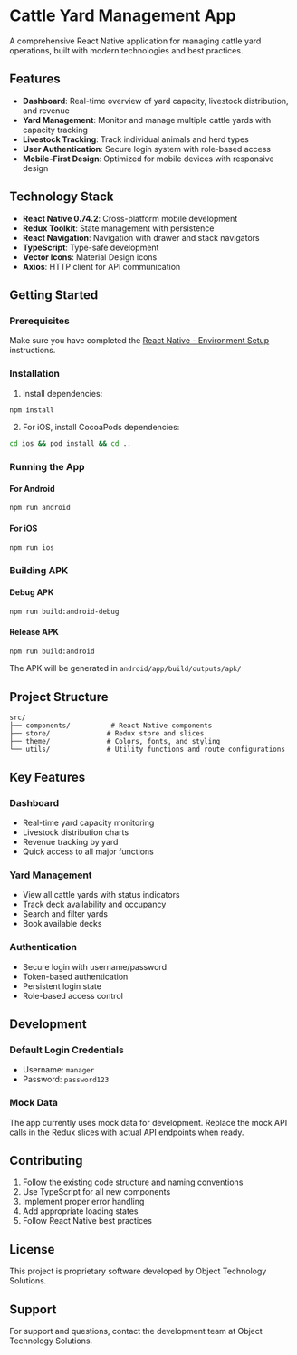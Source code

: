 # Cattle Yard Management App

A comprehensive React Native application for managing cattle yard operations, built with modern technologies and best practices.

## Features

- **Dashboard**: Real-time overview of yard capacity, livestock distribution, and revenue
- **Yard Management**: Monitor and manage multiple cattle yards with capacity tracking
- **Livestock Tracking**: Track individual animals and herd types
- **User Authentication**: Secure login system with role-based access
- **Mobile-First Design**: Optimized for mobile devices with responsive design

## Technology Stack

- **React Native 0.74.2**: Cross-platform mobile development
- **Redux Toolkit**: State management with persistence
- **React Navigation**: Navigation with drawer and stack navigators
- **TypeScript**: Type-safe development
- **Vector Icons**: Material Design icons
- **Axios**: HTTP client for API communication

## Getting Started

### Prerequisites

Make sure you have completed the [React Native - Environment Setup](https://reactnative.dev/docs/environment-setup) instructions.

### Installation

1. Install dependencies:
```bash
npm install
```

2. For iOS, install CocoaPods dependencies:
```bash
cd ios && pod install && cd ..
```

### Running the App

#### For Android
```bash
npm run android
```

#### For iOS
```bash
npm run ios
```

### Building APK

#### Debug APK
```bash
npm run build:android-debug
```

#### Release APK
```bash
npm run build:android
```

The APK will be generated in `android/app/build/outputs/apk/`

## Project Structure

```
src/
├── components/          # React Native components
├── store/              # Redux store and slices
├── theme/              # Colors, fonts, and styling
└── utils/              # Utility functions and route configurations
```

## Key Features

### Dashboard
- Real-time yard capacity monitoring
- Livestock distribution charts
- Revenue tracking by yard
- Quick access to all major functions

### Yard Management
- View all cattle yards with status indicators
- Track deck availability and occupancy
- Search and filter yards
- Book available decks

### Authentication
- Secure login with username/password
- Token-based authentication
- Persistent login state
- Role-based access control

## Development

### Default Login Credentials
- Username: `manager`
- Password: `password123`

### Mock Data
The app currently uses mock data for development. Replace the mock API calls in the Redux slices with actual API endpoints when ready.

## Contributing

1. Follow the existing code structure and naming conventions
2. Use TypeScript for all new components
3. Implement proper error handling
4. Add appropriate loading states
5. Follow React Native best practices

## License

This project is proprietary software developed by Object Technology Solutions.

## Support

For support and questions, contact the development team at Object Technology Solutions.